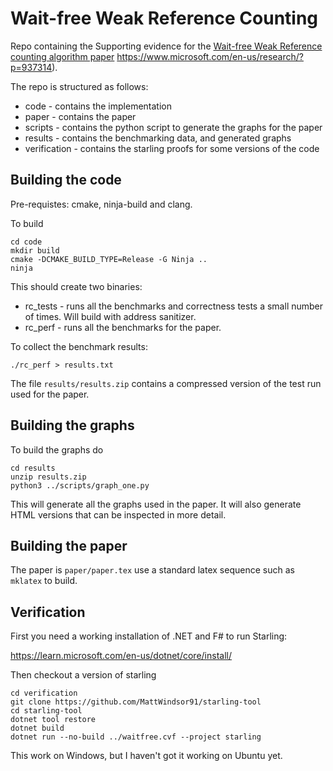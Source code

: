 # Wait-free Weak Reference Counting

Repo containing the Supporting evidence for the [Wait-free Weak Reference counting algorithm paper]() https://www.microsoft.com/en-us/research/?p=937314).

The repo is structured as follows:

*  code - contains the implementation
*  paper - contains the paper
*  scripts - contains the python script to generate the graphs for the paper
*  results - contains the benchmarking data, and generated graphs
*  verification - contains the starling proofs for some versions of the code

## Building the code

Pre-requistes: cmake, ninja-build and clang.

To build
```
cd code
mkdir build
cmake -DCMAKE_BUILD_TYPE=Release -G Ninja ..
ninja
```

This should create two binaries:

* rc_tests - runs all the benchmarks and correctness tests a small number of times.  Will build with address sanitizer. 
* rc_perf - runs all the benchmarks for the paper. 

To collect the benchmark results:
```
./rc_perf > results.txt
```
The file `results/results.zip` contains a compressed version of the test run used for the paper.

## Building the graphs

To build the graphs do
```
cd results
unzip results.zip
python3 ../scripts/graph_one.py
```

This will generate all the graphs used in the paper.
It will also generate HTML versions that can be inspected in more detail.


## Building the paper

The paper is `paper/paper.tex` use a standard latex sequence such as `mklatex` to build.  

## Verification

First you need a working installation of .NET and F# to run Starling:

https://learn.microsoft.com/en-us/dotnet/core/install/

Then checkout a version of starling
```
cd verification
git clone https://github.com/MattWindsor91/starling-tool
cd starling-tool
dotnet tool restore
dotnet build
dotnet run --no-build ../waitfree.cvf --project starling
```

This work on Windows, but I haven't got it working on Ubuntu yet.
